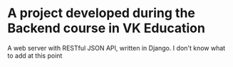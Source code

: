 # A project developed during the Backend course in VK Education

A web server with RESTful JSON API, written in Django.
I don't know what to add at this point
